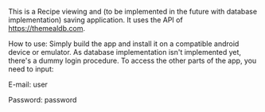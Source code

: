 This is a Recipe viewing and (to be implemented in the future with database implementation) saving application. It uses the API of https://themealdb.com.

How to use:
Simply build the app and install it on a compatible android device or emulator. As database implementation isn't implemented yet, there's a dummy login procedure. To access the other parts of the app, you need to input:

E-mail: user

Password: password

